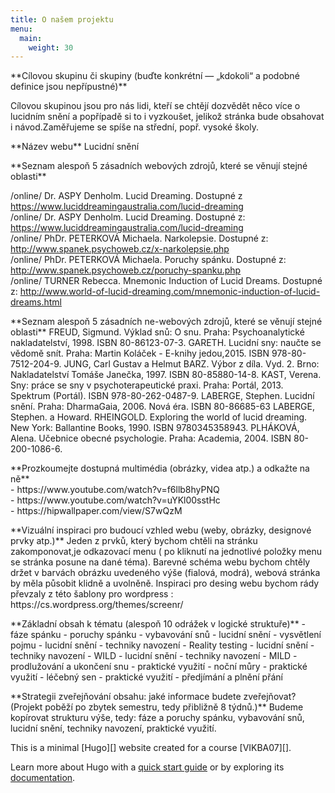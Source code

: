 ```yaml
---
title: O našem projektu 
menu:
  main:
    weight: 30
---
```

<div id = "Fancy">
<p id="zdroj1">
**Cílovou skupinu či skupiny (buďte konkrétní — „kdokoli“ a podobné definice jsou nepřípustné)**  
</p>
<p id="zdroj2">
Cílovou skupinou jsou pro nás lidi, kteří se chtějí dozvědět něco více o lucidním snění a popřípadě si to i vyzkoušet, jelikož stránka bude obsahovat i návod.Zaměřujeme se spíše na střední, popř. vysoké školy.
</p>
<p id="zdroj3"> 
**Název webu**  
Lucidní snění
</p>
<p id="zdroj4"> 
**Seznam alespoň 5 zásadních webových zdrojů, které se věnují stejné oblasti**  

/online/ Dr. ASPY Denholm. Lucid Dreaming. Dostupné z https://www.luciddreamingaustralia.com/lucid-dreaming  
/online/ Dr. ASPY Denholm. Lucid Dreaming. Dostupné z: https://www.luciddreamingaustralia.com/lucid-dreaming   
/online/ PhDr. PETERKOVÁ Michaela. Narkolepsie. Dostupné z: http://www.spanek.psychoweb.cz/x-narkolepsie.php   
/online/ PhDr. PETERKOVÁ Michaela. Poruchy spánku. Dostupné z: http://www.spanek.psychoweb.cz/poruchy-spanku.php  
/online/ TURNER Rebecca. Mnemonic Induction of Lucid Dreams. Dostupné z: http://www.world-of-lucid-dreaming.com/mnemonic-induction-of-lucid-dreams.html
</p>

<p id="zdroj5"> 
**Seznam alespoň 5 zásadních ne-webových zdrojů, které se věnují stejné oblasti**
FREUD, Sigmund. Výklad snů: O snu. Praha: Psychoanalytické nakladatelství, 1998. ISBN 80-86123-07-3.  
GARETH. Lucidní sny: naučte se vědomě snít. Praha: Martin Koláček - E-knihy jedou,2015. ISBN 978-80-7512-204-9.  
JUNG, Carl Gustav a Helmut BARZ. Výbor z díla. Vyd. 2. Brno: Nakladatelství Tomáše Janečka, 1997. ISBN 80-85880-14-8.  
KAST, Verena. Sny: práce se sny v psychoterapeutické praxi. Praha: Portál, 2013. Spektrum (Portál). ISBN 978-80-262-0487-9.  
LABERGE, Stephen. Lucidní snění. Praha: DharmaGaia, 2006. Nová éra. ISBN 80-86685-63  
LABERGE, Stephen. a Howard. RHEINGOLD. Exploring the world of lucid dreaming. New York: Ballantine Books, 1990. ISBN 9780345358943.  
PLHÁKOVÁ, Alena. Učebnice obecné psychologie. Praha: Academia, 2004. ISBN 80-200-1086-6.
</p>

<p id="zdroj6"> 
**Prozkoumejte dostupná multimédia (obrázky, videa atp.) a odkažte na ně**  <br>
- https://www.youtube.com/watch?v=f6llb8hyPNQ <br>
- https://www.youtube.com/watch?v=uYKl00sstHc <br>
- https://hipwallpaper.com/view/S7wQzM <br>
</p>

<p id="zdroj7"> 
**Vizuální inspiraci pro budoucí vzhled webu (weby, obrázky, designové prvky atp.)**  
Jeden z prvků, který bychom chtěli na stránku zakomponovat,je odkazovací menu ( po kliknutí na jednotlivé položky menu se stránka posune na dané téma). Barevné schéma webu bychom chtěly držet v barvách obrázku uvedeného výše (fialová, modrá), webová stránka by měla působit klidně a uvolněně. Inspiraci pro desing webu bychom rády převzaly z této šablony pro wordpress : https://cs.wordpress.org/themes/screenr/
</p>

<p id="zdroj8"> 
**Základní obsah k tématu (alespoň 10 odrážek v logické struktuře)**  
- fáze spánku  
- poruchy spánku  
- vybavování snů  
- lucidní snění - vysvětlení pojmu  
- lucidní snění - techniky navození - Reality testing  
- lucidní snění - techniky navození - WILD  
- lucidní snění - techniky navození - MILD  
- prodlužování a ukončení snu  
- praktické využití - noční můry  
- praktické využití - léčebný sen  
- praktické využití - předjímání a plnění přání 
</p>

<p id="zdroj9"> 
**Strategii zveřejňování obsahu: jaké informace budete zveřejňovat? (Projekt poběží po zbytek semestru, tedy přibližně 8 týdnů.)**  
Budeme kopírovat strukturu výše, tedy: fáze a poruchy spánku,  vybavování snů, lucidní snění, techniky navození, praktické využití.

</p>
This is a minimal [Hugo][] website created for a course [VIKBA07][].

Learn more about Hugo with a [quick start guide][qs] or by exploring its [documentation][hugoDocs].

[Hugo]: https://gohugo.io
[VIKBA07]: https://is.muni.cz/predmet/phil/VIKBA07
[hugoDocs]: https://gohugo.io/documentation/
[qs]: https://gohugo.io/getting-started/quick-start/
</div>
